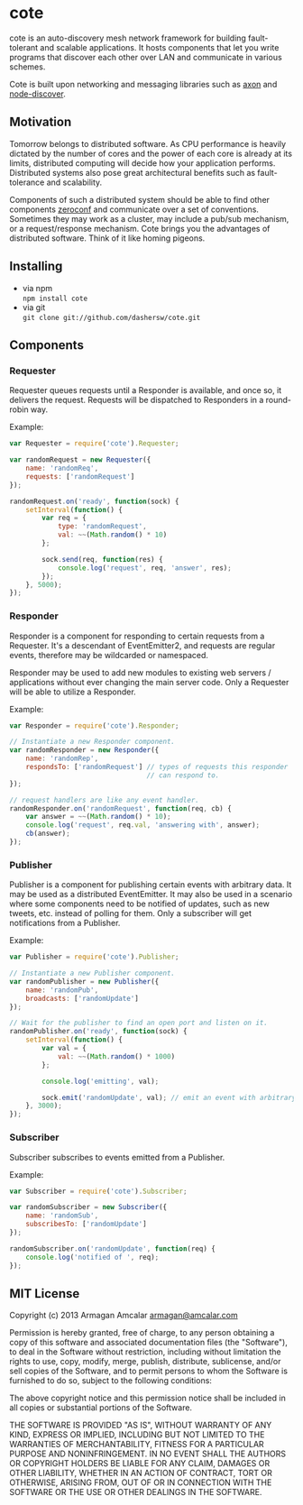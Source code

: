 cote
====

cote is an auto-discovery mesh network framework for building fault-tolerant and scalable applications. It hosts components that let you write programs that discover each other over LAN and communicate in various schemes.

Cote is built upon networking and messaging libraries such as <a href="https://github.com/visionmedia/axon">axon</a> and <a href="https://github.com/wankdanker/node-discover">node-discover</a>.

Motivation
----

Tomorrow belongs to distributed software. As CPU performance is heavily dictated by the number of cores and the power of each core is already at its limits, distributed computing will decide how your application performs. Distributed systems also pose great architectural benefits such as fault-tolerance and scalability.

Components of such a distributed system should be able to find other components <a href="http://en.wikipedia.org/wiki/Zero_configuration_networking">zeroconf</a> and communicate over a set of conventions. Sometimes they may work as a cluster, may include a pub/sub mechanism, or a request/response mechanism. Cote brings you the advantages of distributed software. Think of it like homing pigeons.

Installing
----

* via npm<br>
`npm install cote`
* via git<br>
`git clone git://github.com/dashersw/cote.git`

Components
----

### Requester

Requester queues requests until a Responder is available, and once so, it delivers the request. Requests will be dispatched to Responders in a round-robin way.

Example:

```js
var Requester = require('cote').Requester;

var randomRequest = new Requester({
    name: 'randomReq',
    requests: ['randomRequest']
});

randomRequest.on('ready', function(sock) {
    setInterval(function() {
        var req = {
            type: 'randomRequest',
            val: ~~(Math.random() * 10)
        };

        sock.send(req, function(res) {
            console.log('request', req, 'answer', res);
        });
    }, 5000);
});
```

### Responder

Responder is a component for responding to certain requests from a Requester. It's a descendant of EventEmitter2, and requests are regular events, therefore may be wildcarded or namespaced.

Responder may be used to add new modules to existing web servers / applications without ever changing the main server code. Only a Requester will be able to utilize a Responder.

Example:

```js
var Responder = require('cote').Responder;

// Instantiate a new Responder component.
var randomResponder = new Responder({
    name: 'randomRep',
    respondsTo: ['randomRequest'] // types of requests this responder
                                  // can respond to.
});

// request handlers are like any event handler.
randomResponder.on('randomRequest', function(req, cb) {
    var answer = ~~(Math.random() * 10);
    console.log('request', req.val, 'answering with', answer);
    cb(answer);
});
```

### Publisher

Publisher is a component for publishing certain events with arbitrary data. It may be used as a distributed EventEmitter. It may also be used in a scenario where some components need to be notified of updates, such as new tweets, etc. instead of polling for them. Only a subscriber will get notifications from a Publisher.

Example:

```js
var Publisher = require('cote').Publisher;

// Instantiate a new Publisher component.
var randomPublisher = new Publisher({
    name: 'randomPub',
    broadcasts: ['randomUpdate']
});

// Wait for the publisher to find an open port and listen on it.
randomPublisher.on('ready', function(sock) {
    setInterval(function() {
        var val = {
            val: ~~(Math.random() * 1000)
        };

        console.log('emitting', val);

        sock.emit('randomUpdate', val); // emit an event with arbitrary data at any time
    }, 3000);
});
```

### Subscriber

Subscriber subscribes to events emitted from a Publisher.

Example:

```js
var Subscriber = require('cote').Subscriber;

var randomSubscriber = new Subscriber({
    name: 'randomSub',
    subscribesTo: ['randomUpdate']
});

randomSubscriber.on('randomUpdate', function(req) {
    console.log('notified of ', req);
});
```

MIT License
----

Copyright (c) 2013 Armagan Amcalar armagan@amcalar.com

Permission is hereby granted, free of charge, to any person obtaining a copy of this software and associated documentation files (the "Software"), to deal in the Software without restriction, including without limitation the rights to use, copy, modify, merge, publish, distribute, sublicense, and/or sell copies of the Software, and to permit persons to whom the Software is furnished to do so, subject to the following conditions:

The above copyright notice and this permission notice shall be included in all copies or substantial portions of the Software.

THE SOFTWARE IS PROVIDED "AS IS", WITHOUT WARRANTY OF ANY KIND, EXPRESS OR IMPLIED, INCLUDING BUT NOT LIMITED TO THE WARRANTIES OF MERCHANTABILITY, FITNESS FOR A PARTICULAR PURPOSE AND NONINFRINGEMENT. IN NO EVENT SHALL THE AUTHORS OR COPYRIGHT HOLDERS BE LIABLE FOR ANY CLAIM, DAMAGES OR OTHER LIABILITY, WHETHER IN AN ACTION OF CONTRACT, TORT OR OTHERWISE, ARISING FROM, OUT OF OR IN CONNECTION WITH THE SOFTWARE OR THE USE OR OTHER DEALINGS IN THE SOFTWARE.
